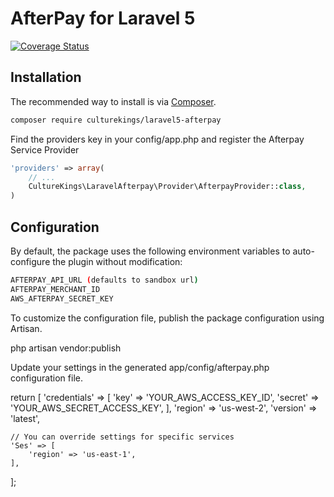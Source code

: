 AfterPay for Laravel 5
=======================

[![Coverage Status](https://coveralls.io/repos/github/culturekings/laravel5-afterpay/badge.svg?branch=master)](https://coveralls.io/github/culturekings/laravel5-afterpay?branch=master)

## Installation

The recommended way to install is via [Composer](http://getcomposer.org).


```bash
composer require culturekings/laravel5-afterpay
```

Find the providers key in your config/app.php and register the Afterpay Service Provider

```php
'providers' => array(
    // ...
    CultureKings\LaravelAfterpay\Provider\AfterpayProvider::class,
)
```

## Configuration

By default, the package uses the following environment variables to auto-configure the plugin without modification:

```bash
AFTERPAY_API_URL (defaults to sandbox url)
AFTERPAY_MERCHANT_ID
AWS_AFTERPAY_SECRET_KEY
```

To customize the configuration file, publish the package configuration using Artisan.

php artisan vendor:publish

Update your settings in the generated app/config/afterpay.php configuration file.

return [
    'credentials' => [
        'key'    => 'YOUR_AWS_ACCESS_KEY_ID',
        'secret' => 'YOUR_AWS_SECRET_ACCESS_KEY',
    ],
    'region' => 'us-west-2',
    'version' => 'latest',

    // You can override settings for specific services
    'Ses' => [
        'region' => 'us-east-1',
    ],
];

